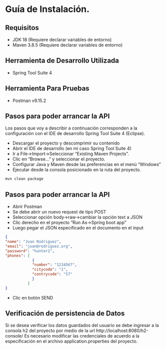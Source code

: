 # Guía de Instalación.

## Requisitos

- JDK 18 (Requiere declarar variables de entorno)
- Maven 3.8.5 (Requiere declarar variables de entorno)

## Herramienta de Desarrollo Utilizada

- Spring Tool Suite 4

## Herramienta Para Pruebas

- Postman v9.15.2

## Pasos para poder arrancar la API

Los pasos que voy a describir a continuación corresponden a la configuración con el IDE de desarrollo Spring Tool Suite 4 (Eclipse).

- Descargar el proyecto y descomprimir su contenido
- Abrir el IDE de desarrollo (en mi caso Spring Tool Suite 4)
- Ir a File->Import->Seleccionar “Existing Maven Projects”.
- Clic en “Browse…” y seleccionar el proyecto.
- Configurar Java y Maven desde las preferencias en el menú “Windows”
- Ejecutar desde la consola posicionado en la ruta del proyecto.

```sh
mvn clean package 
``` 
## Pasos para poder arrancar la API

- Abrir Postman
- Se debe abrir un nuevo request de tipo POST
- Seleccionar opción body→raw→cambiar la opción text a JSON
- Clic derecho en el proyecto “Run As→Spring boot app”
- Luego pegar el JSON especificado en el documento en el input

```json
{
"name": "Juan Rodriguez",
"email": "juan@rodriguez.org",
"password": "hunter2",
"phones": [
            {
            "number": "1234567",
            "citycode": "1",
            "contrycode": "57"
            }
          ]
}
``` 
- Clic en botón SEND

## Verificación de persistencia de Datos

Si se desea verificar los datos guardados del usuario se debe ingresar a la consola h2 del proyecto por medio de la url
http://localhost:8080/h2-console/
Es necesario modificar las credenciales de acuerdo a la especificación en el archivo application.properties del proyecto.

